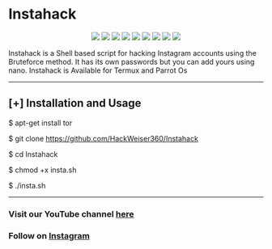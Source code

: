 # Instahack

<p align="center">
  <img src="https://img.shields.io/badge/Version-1.0-green?style=for-the-badge">
  <img src="https://img.shields.io/github/license/HackWeiser360/Instahack?style=for-the-badge">
  <img src="https://img.shields.io/github/stars/HackWeiser360/Instahack?style=for-the-badge">
  <img src="https://img.shields.io/github/issues/HackWeiser360/Instahack?color=red&style=for-the-badge">
  <img src="https://img.shields.io/github/forks/HackWeiser360/Instahack?color=teal&style=for-the-badge">
  <img src="https://img.shields.io/badge/Author-HackWeiser360-cyan?style=flat-square">
  <img src="https://img.shields.io/badge/Open%20Source-Yes-cyan?style=flat-square">
  <img src="https://img.shields.io/badge/MADE%20IN-Kenya✌-green?colorA=%23ff0000&colorB=%23017e40&style=flat-square">
  <img src="https://img.shields.io/badge/Written%20In-Shell-cyan?style=flat-square">
</p>

Instahack is a Shell based script for hacking Instagram accounts using the Bruteforce method. It has its own passwords but you can add yours using nano. 
Instahack is Available for Termux and Parrot Os

***
## [+] Installation and Usage

$ apt-get install tor

$ git clone https://github.com/HackWeiser360/Instahack

$ cd Instahack

$ chmod +x insta.sh

$ ./insta.sh

***


### Visit our YouTube channel [here](https://youtube.com/channel/UC02OkpTZkxRZCEzFjawf6mA)
### Follow on [Instagram](https://www.instagram.com/madmax4708/)
